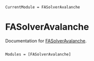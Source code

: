 ```@meta
CurrentModule = FASolverAvalanche
```

# FASolverAvalanche

Documentation for [FASolverAvalanche](https://github.com/ReckyLurker/FASolverAvalanche.jl).

```@index
```

```@autodocs
Modules = [FASolverAvalanche]
```
